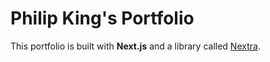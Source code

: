# Philip King's Portfolio

This portfolio is built with **Next.js** and a library called [Nextra](https://nextra.vercel.app/).


